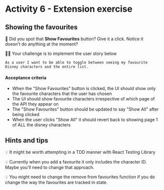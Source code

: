 # Activity 6 - Extension exercise

## Showing the favourites

🤔 Did you spot that **Show Favourites** button? Give it a click. Notice it doesn't do anything at the moment?

🦸‍♂️ Your challenge is to implement the user story below

```
As a user I want to be able to toggle between seeing my favourite Disney characters and the entire list.
```

#### Acceptance criteria

* When the "Show Favourites" button is clicked, the UI should show only the favourite characters that the user has chosen
* The UI should show favourite characters irrespective of which page of the API they appear on
* The "Show Favourites" button should be updated to say "Show All" after being clicked
* When the user clicks "Show All" it should revert back to showing page 1 of ALL the disney characters

## Hints and tips

💡 It might be worth attempting in a TDD manner with React Testing Library

💡 Currently when you add a favourite it only includes the character ID. Maybe you'll need to change that approach.

💡 You might need to change the remove from favourites function if you do change the way the favourites are tracked in state.
